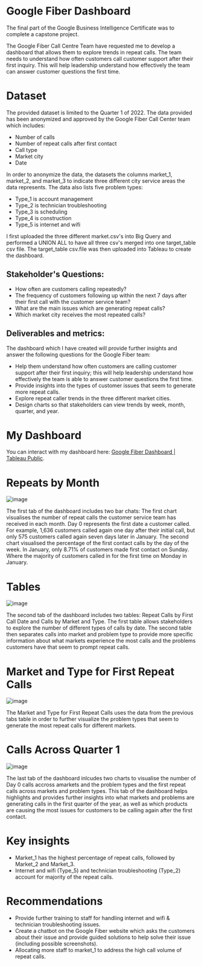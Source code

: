 # Google Fiber Dashboard
The final part of the Google Business Intelligence Certificate was to complete a capstone project.

The Google Fiber Call Centre Team have requested me to develop a dashboard that allows them to explore trends in repeat calls.
The team needs to understand how often customers call customer support after their first inquiry. This will help leadership understand how effectively the team can answer customer questions the first time.

# Dataset
The provided dataset is limited to the Quarter 1 of 2022.
The data provided has been anonymized and approved by the Google Fiber Call Center team which includes:
- Number of calls
- Number of repeat calls after first contact
- Call type
- Market city
- Date

In order to anonymize the data, the datasets the columns market_1, market_2, and market_3 to indicate three different city service areas the data represents. 
The data also lists five problem types:
- Type_1 is account management
- Type_2 is technician troubleshooting
- Type_3 is scheduling
- Type_4 is construction
- Type_5 is internet and wifi

I first uploaded the three different market.csv's into Big Query and performed a UNION ALL to have all three csv's merged into one target_table csv file. The target_table csv.file was then uploaded into Tableau to create the dashboard.

## Stakeholder's Questions:
- How often are customers calling repeatedly?
- The frequency of customers following up within the next 7 days after their first call with the customer service team?
- What are the main issues which are generating repeat calls?
- Which market city receives the most repeated calls?

## Deliverables and metrics:
The dashboard which I have created will provide further insights and answer the following questions for the Google Fiber team:
- Help them understand how often customers are calling customer support after their first inquiry; this will help leadership understand how effectively the team is able to answer customer questions the first time.
- Provide insights into the types of customer issues that seem to generate more repeat calls.
- Explore repeat caller trends in the three different market cities.
- Design charts so that stakeholders can view trends by week, month, quarter, and year.


# My Dashboard
You can interact with my dashboard here: [Google Fiber Dashboard | Tableau Public](https://public.tableau.com/app/profile/timothy5768/viz/GoogleFiber_Final_Project/Dash_day0andDay1Calls).


# Repeats by Month
![image](https://raw.githubusercontent.com/ctimothy14/Google-Fiber-Project/main/Dash_Repeat_by_months.png)

The first tab of the dashboard includes two bar chats: The first chart visualises the number of repeat calls the customer service team has received in each month.
Day 0 represents the first date a customer called. For example, 1,636 customers called again one day after their initial call, but only 575 customers called again seven days later in January. 
The second chart visualised the percentage of the first contact calls by the day of the week. In January, only 8.71% of customers made first contact on Sunday. Where the majority of customers called in for the first time on Monday in January. 

# Tables
![image](https://raw.githubusercontent.com/ctimothy14/Google-Fiber-Project/main/Dash_table.png)

The second tab of the dashboard includes two tables: Repeat Calls by First Call Date and Calls by Market and Type. 
The first table allows stakeholders to explore the number of different types of calls by date. The second table then separates calls into market and problem type to provide more specific information about what markets experience the most calls and the problems customers have that seem to prompt repeat calls.

# Market and Type for First Repeat Calls
![image](https://raw.githubusercontent.com/ctimothy14/Google-Fiber-Project/main/Dash_day%201%20calls%20by%20market.png)

The Market and Type for First Repeat Calls uses the data from the previous tabs table in order to further visualize the problem types that seem to generate the most repeat calls for different markets.

# Calls Across Quarter 1
![image](https://raw.githubusercontent.com/ctimothy14/Google-Fiber-Project/main/Dash_day%200%20and%20Day%201%20Calls.png)

The last tab of the dashboard inlcudes two charts to visualise the number of Day 0 calls accross amarkets and the problem types and the first repeat calls across markets and problem types.
This tab of the dashboard helps highlights and provides further insights into what markets and problems are generating calls in the first quarter of the year, as well as which products are causing the most issues for customers to be calling again after the first contact.

# Key insights
- Market_1 has the highest percentage of repeat calls, followed by Market_2 and Market_3.
- Internet and wifi (Type_5) and technician troubleshooting (Type_2) account for majority of the repeat calls.

# Recommendations
- Provide further training to staff for handling internet and wifi & technician troubleshooting issues.
- Create a chatbot on the Google Fiber website which asks the customers about their issue and provide guided solutions to help solve their issue (including possible screenshots).
- Allocating more staff to market_1 to address the high call volume of repeat calls. 
